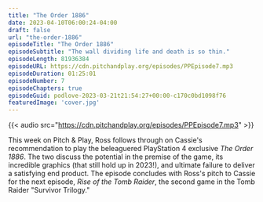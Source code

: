 ```yaml
---
title: "The Order 1886"
date: 2023-04-10T06:00:24-04:00
draft: false
url: "the-order-1886"
episodeTitle: "The Order 1886"
episodeSubtitle: "The wall dividing life and death is so thin."
episodeLength: 81936384
episodeURL: https://cdn.pitchandplay.org/episodes/PPEpisode7.mp3
episodeDuration: 01:25:01
episodeNumber: 7
episodeChapters: true
episodeGuid: podlove-2023-03-21t21:54:27+00:00-c170c0bd1098f76
featuredImage: 'cover.jpg'
---
```


{{< audio src="https://cdn.pitchandplay.org/episodes/PPEpisode7.mp3" >}}

This week on Pitch & Play, Ross follows through on Cassie's recommendation to play the beleaguered PlayStation 4 exclusive *The Order 1886*. The two discuss the potential in the premise of the game, its incredible graphics (that still hold up in 2023!), and ultimate failure to deliver a satisfying end product. The episode concludes with Ross's pitch to Cassie for the next episode, *Rise of the Tomb Raider*, the second game in the Tomb Raider "Survivor Trilogy."